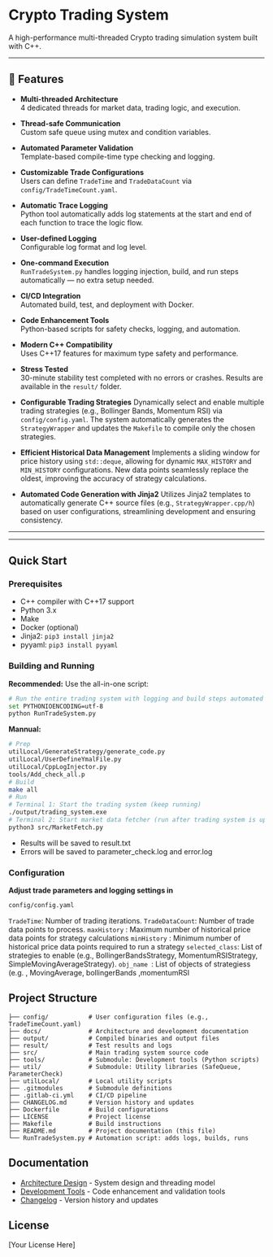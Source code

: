 # Crypto Trading System

A high-performance multi-threaded Crypto trading simulation system built with C++.

---

## 🚀 Features

- **Multi-threaded Architecture**  
  4 dedicated threads for market data, trading logic, and execution.

- **Thread-safe Communication**  
  Custom safe queue using mutex and condition variables.

- **Automated Parameter Validation**  
  Template-based compile-time type checking and logging.

- **Customizable Trade Configurations**  
  Users can define `TradeTime` and `TradeDataCount` via `config/TradeTimeCount.yaml`.

- **Automatic Trace Logging**  
  Python tool automatically adds log statements at the start and end of each function to trace the logic flow.

- **User-defined Logging**  
  Configurable log format and log level.

- **One-command Execution**  
  `RunTradeSystem.py` handles logging injection, build, and run steps automatically — no extra setup needed.

- **CI/CD Integration**  
  Automated build, test, and deployment with Docker.

- **Code Enhancement Tools**  
  Python-based scripts for safety checks, logging, and automation.

- **Modern C++ Compatibility**  
  Uses C++17 features for maximum type safety and performance.

- **Stress Tested**  
  30-minute stability test completed with no errors or crashes. Results are available in the `result/` folder.

- **Configurable Trading Strategies**
  Dynamically select and enable multiple trading strategies (e.g., Bollinger Bands, Momentum RSI) via `config/config.yaml`. The system automatically generates the `StrategyWrapper` and updates the `Makefile` to compile only the chosen strategies.

- **Efficient Historical Data Management**
  Implements a sliding window for price history using `std::deque`, allowing for dynamic `MAX_HISTORY` and `MIN_HISTORY` configurations. New data points seamlessly replace the oldest, improving the accuracy of strategy calculations.

- **Automated Code Generation with Jinja2**
  Utilizes Jinja2 templates to automatically generate C++ source files (e.g., `StrategyWrapper.cpp/h`) based on user configurations, streamlining development and ensuring consistency.

---

---

## Quick Start

### Prerequisites

- C++ compiler with C++17 support
- Python 3.x
- Make
- Docker (optional)
- Jinja2: `pip3 install jinja2`
- pyyaml: `pip3 install pyyaml `

### Building and Running

**Recommended:** Use the all-in-one script:

```bash
# Run the entire trading system with logging and build steps automated
set PYTHONIOENCODING=utf-8
python RunTradeSystem.py
```

**Mannual:** 

```bash
# Prep
utilLocal/GenerateStrategy/generate_code.py
utilLocal/UserDefineYmalFile.py
utilLocal/CppLogInjector.py
tools/Add_check_all.p
# Build
make all
# Run  
# Terminal 1: Start the trading system (keep running)
./output/trading_system.exe
# Terminal 2: Start market data fetcher (run after trading system is up)
python3 src/MarketFetch.py
```

- Results will be saved to result.txt
- Errors will be saved to parameter_check.log and error.log

### Configuration

**Adjust trade parameters and logging settings in**

```bash
config/config.yaml
```

`TradeTime`: Number of trading iterations.
`TradeDataCount`: Number of trade data points to process.
`maxHistory` : Maximum number of historical price data points for strategy calculations
`minHistory` : Minimum number of historical price data points required to run a strategy
`selected_class`:  List of strategies to enable (e.g., BollingerBandsStrategy, MomentumRSIStrategy, SimpleMovingAverageStrategy). 
`obj_name `:  List of objects of strategiess    (e.g. , MovingAverage, bollingerBands ,momentumRSI

## Project Structure

```
├── config/           # User configuration files (e.g., TradeTimeCount.yaml)
├── docs/             # Architecture and development documentation
├── output/           # Compiled binaries and output files
├── result/           # Test results and logs
├── src/              # Main trading system source code
├── tools/            # Submodule: Development tools (Python scripts)
├── util/             # Submodule: Utility libraries (SafeQueue, ParameterCheck)
├── utilLocal/        # Local utility scripts
├── .gitmodules       # Submodule definitions
├── .gitlab-ci.yml    # CI/CD pipeline
├── CHANGELOG.md      # Version history and updates
├── Dockerfile        # Build configurations
├── LICENSE           # Project license
├── Makefile          # Build instructions
├── README.md         # Project documentation (this file)
└── RunTradeSystem.py # Automation script: adds logs, builds, runs
```

## Documentation

- [Architecture Design](docs/architecture.md) - System design and threading model
- [Development Tools](docs/development-tools.md) - Code enhancement and validation tools
- [Changelog](CHANGELOG.md) - Version history and updates

## License

[Your License Here]